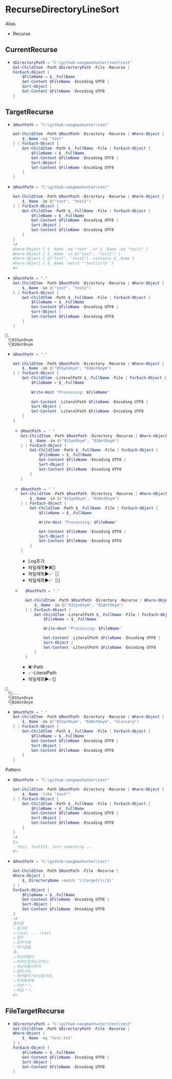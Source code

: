 # RecurseDirectoryLineSort
Alias
- Recurse
## CurrentRecurse
- ```ps1
  $DirectoryPath = "C:\github-nangmanhunter\test\test" 
  Get-ChildItem -Path $DirectoryPath -File -Recurse | 
  ForEach-Object {
      $FileName = $_.FullName
      Get-Content $FileName -Encoding UTF8 | 
      Sort-Object | 
      Set-Content $FileName -Encoding UTF8
  }
  ```


## TargetRecurse
- ```ps1
  $RootPath = "C:\github-nangmanhunter\test"

  Get-ChildItem -Path $RootPath -Directory -Recurse | Where-Object {
      $_.Name -eq "test"
  } | ForEach-Object {
      Get-ChildItem -Path $_.FullName -File | ForEach-Object {
          $FileName = $_.FullName
          Get-Content $FileName -Encoding UTF8 |
          Sort-Object |
          Set-Content $FileName -Encoding UTF8
      }
  }
  ```
- ```ps1
  $RootPath = "C:\github-nangmanhunter\test"

  Get-ChildItem -Path $RootPath -Directory -Recurse | Where-Object {
      $_.Name -in @("test", "test2")
  } | ForEach-Object {
      Get-ChildItem -Path $_.FullName -File | ForEach-Object {
          $FileName = $_.FullName
          Get-Content $FileName -Encoding UTF8 |
          Sort-Object |
          Set-Content $FileName -Encoding UTF8
      }
  }
  <#
  Where-Object { $_.Name -eq "test" -or $_.Name -eq "test2" }
  Where-Object { $_.Name -in @("test", "test2") }
  Where-Object { @("test", "test2") -contains $_.Name }
  Where-Object { $_.Name -match '^test(2)?$' }
  #>
  ```
- ```ps1
  $RootPath = "."
  Get-ChildItem -Path $RootPath -Directory -Recurse | Where-Object {
      $_.Name -in @("test", "test2")
  } | ForEach-Object {
      Get-ChildItem -Path $_.FullName -File | ForEach-Object {
          $FileName = $_.FullName
          Get-Content $FileName -Encoding UTF8 |
          Sort-Object |
          Set-Content $FileName -Encoding UTF8
      }
  }
  ```


```
📁.
 └📁01SynOnym
 └📁02AntOnym 
```
- ```ps1
  $RootPath = "."

  Get-ChildItem -Path $RootPath -Directory -Recurse | Where-Object {
      $_.Name -in @("01SynOnym", "02AntOnym")
  } | ForEach-Object {
      Get-ChildItem -LiteralPath $_.FullName -File | ForEach-Object {
          $FileName = $_.FullName
 
          Write-Host "Processing: $FileName"
 
          Get-Content -LiteralPath $FileName -Encoding UTF8 |
          Sort-Object |
          Set-Content -LiteralPath $FileName -Encoding UTF8
      }
  }
  ```
  - ```ps1
    $RootPath = "."
    Get-ChildItem -Path $RootPath -Directory -Recurse | Where-Object {
        $_.Name -in @("01SynOnym", "02AntOnym")
    } | ForEach-Object {
        Get-ChildItem -Path $_.FullName -File | ForEach-Object {
            $FileName = $_.FullName
            Get-Content $FileName -Encoding UTF8 |
            Sort-Object |
            Set-Content $FileName -Encoding UTF8
        }
    }
    ```
  - ```ps1
    $RootPath = "."
    Get-ChildItem -Path $RootPath -Directory -Recurse | Where-Object {
        $_.Name -in @("01SynOnym", "02AntOnym")
    } | ForEach-Object {
        Get-ChildItem -Path $_.FullName -File | ForEach-Object {
            $FileName = $_.FullName
  
            Write-Host "Processing: $FileName"
  
            Get-Content $FileName -Encoding UTF8 |
            Sort-Object |
            Set-Content $FileName -Encoding UTF8
        }
    }
    ```
    - Log추가
    - 파일제목▶️❌[]
    - 파일제목▶️✅［］
    - 파일제목▶️✅［i］
  - ```ps1
      $RootPath = "."
  
      Get-ChildItem -Path $RootPath -Directory -Recurse | Where-Object {
          $_.Name -in @("01SynOnym", "02AntOnym")
      } | ForEach-Object {
          Get-ChildItem -LiteralPath $_.FullName -File | ForEach-Object {
              $FileName = $_.FullName
  
              Write-Host "Processing: $FileName"
  
              Get-Content -LiteralPath $FileName -Encoding UTF8 |
              Sort-Object |
              Set-Content -LiteralPath $FileName -Encoding UTF8
          }
      }
    ```
    - ❌-Path
    - ✅-LiteralPath
    - 파일제목▶️✅[]







```
📁.
 └📁...
 └📁01SynOnym
 └📁02AntOnym 
```
- ```ps1
  $RootPath = "."
  Get-ChildItem -Path $RootPath -Directory -Recurse | Where-Object {
      $_.Name -in @("01SynOnym", "02AntOnym", "Glossary")
  } | ForEach-Object {
      Get-ChildItem -Path $_.FullName -File | ForEach-Object {
          $FileName = $_.FullName
          Get-Content $FileName -Encoding UTF8 |
          Sort-Object |
          Set-Content $FileName -Encoding UTF8
      }
  }
  ```



Pattern  
- ```ps1
  $RootPath = "C:\github-nangmanhunter\test"

  Get-ChildItem -Path $RootPath -Directory -Recurse | Where-Object {
      $_.Name -like "test*"
  } | ForEach-Object {
      Get-ChildItem -Path $_.FullName -File | ForEach-Object {
          $FileName = $_.FullName
          Get-Content $FileName -Encoding UTF8 |
          Sort-Object |
          Set-Content $FileName -Encoding UTF8
      }
  }
  <#
  Ex.
  - test, test123, test-something ...
  #>
  ```
- ```ps1
  $RootPath = "C:\github-nangmanhunter\test"

  Get-ChildItem -Path $RootPath -File -Recurse | 
  Where-Object {
      $_.DirectoryName -match '\\target(\\|$)'
  } |
  ForEach-Object {
      $FileName = $_.FullName
      Get-Content $FileName -Encoding UTF8 |
      Sort-Object |
      Set-Content $FileName -Encoding UTF8
  }
  <#
  좀위험
  ㄴ중간에
  ㄴ\test ... \test
  ㄴ경우
  ㄴ잡히기에
  ㄴ싹다걸림.
  즉,
  ㄴ최상위폴더
  ㄴ하위만잡히는것아닌.
  ㄴ최상위폴더까지
  ㄴ잡히기에.
  ㄴ제어불측가능성높아짐.
  ㄴ최적화위해
  ㄴ지양ㄱㄱ.
  ㄴ버림ㄱㄱ.
  #>
  ```

## FileTargetRecurse
- ```ps1
  $DirectoryPath = "C:\github-nangmanhunter\test\test" 
  Get-ChildItem -Path $DirectoryPath -File -Recurse | 
  Where-Object {
      $_.Name -eq "test.txt"
  } |
  ForEach-Object {
      $FileName = $_.FullName
      Get-Content $FileName -Encoding UTF8 | 
      Sort-Object | 
      Set-Content $FileName -Encoding UTF8
  }
  ```

